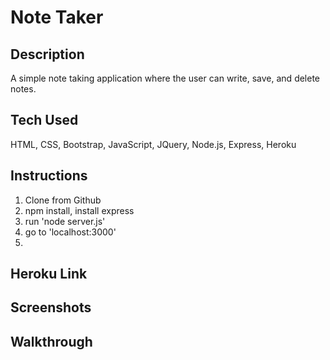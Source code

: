 # Note Taker

## Description

A simple note taking application where the user can write, save, and delete notes.

## Tech Used

HTML, CSS, Bootstrap, JavaScript, JQuery, Node.js, Express, Heroku

## Instructions

1. Clone from Github
2. npm install, install express
3. run 'node server.js'
4. go to 'localhost:3000'
5.

## Heroku Link

## Screenshots

## Walkthrough
